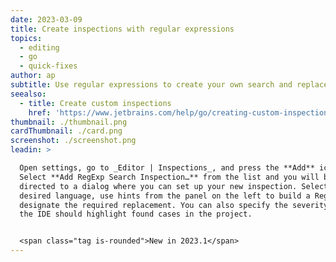 ```yaml
---
date: 2023-03-09
title: Create inspections with regular expressions
topics:
  - editing
  - go
  - quick-fixes
author: ap
subtitle: Use regular expressions to create your own search and replace inspections
seealso:
  - title: Create custom inspections
    href: 'https://www.jetbrains.com/help/go/creating-custom-inspections.html'
thumbnail: ./thumbnail.png
cardThumbnail: ./card.png
screenshot: ./screenshot.png
leadin: >

  Open settings, go to _Editor | Inspections_, and press the **Add** icon.
  Select **Add RegExp Search Inspection…** from the list and you will be
  directed to a dialog where you can set up your new inspection. Select the
  desired language, use hints from the panel on the left to build a RegExp, and
  designate the required replacement. You can also specify the severity of how
  the IDE should highlight found cases in the project.


  <span class="tag is-rounded">New in 2023.1</span>
---
```


